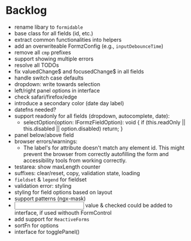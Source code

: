 # Backlog

- rename libary to `formidable`
- base class for all fields (id, etc.)
- extract common functionalities into helpers
- add an overwriteable FormzConfig (e.g., `inputDebounceTime`)
- remove all `cmp` prefixes
- support showing multiple errors
- resolve all TODOs
- fix valuedChange$ and focusedChange$ in all fields
- handle switch case defaults
- dropdown: write towards selection
- left/right panel options in interface
- check safari/firefox/edge
- introduce a secondary color (date day label)
- datefns needed?
- support readonly for all fields (dropdown, autocomplete, date):
  - selectOption(option: IFormzFieldOption): void {
    if (this.readOnly || this.disabled || option.disabled) return; }
- panel below/above field
- browser errors/warnings:
  - The label's for attribute doesn't match any element id. This might prevent the browser from correctly autofilling the form and accessibility tools from working correctly.
- testarea: show maxLength counter
- suffixes: clear/reset, copy, validation state, loading
- `fieldset` & `legend` for fieldset
- validation error: styling
- styling for field options based on layout
- support patterns (ngx-mask)
- <input> value & checked could be added to interface, if used withouth FormControl
- add support for `ReactiveForms`
- sortFn for options
- interface for togglePanel()
